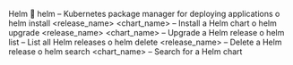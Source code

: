 
Helm
 helm – Kubernetes package manager for deploying applications
o helm install <release_name> <chart_name> –
Install a Helm chart
o helm upgrade <release_name> <chart_name> –
Upgrade a Helm release
o helm list – List all Helm releases
o helm delete <release_name> – Delete a Helm release
o helm search <chart_name> – Search for a Helm chart
